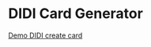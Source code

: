 DIDI Card Generator
==========

[Demo DIDI create card](https://didi-card-generator.herokuapp.com/)


